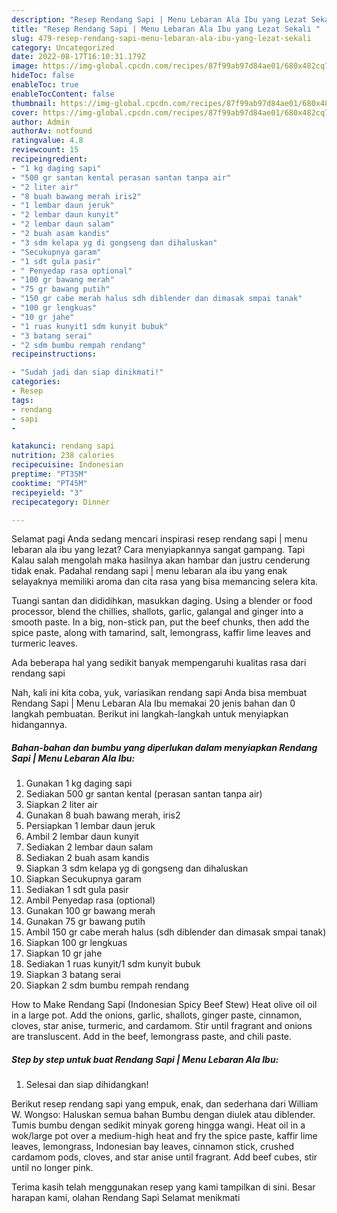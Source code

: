 ```yaml
---
description: "Resep Rendang Sapi | Menu Lebaran Ala Ibu yang Lezat Sekali "
title: "Resep Rendang Sapi | Menu Lebaran Ala Ibu yang Lezat Sekali "
slug: 479-resep-rendang-sapi-menu-lebaran-ala-ibu-yang-lezat-sekali
category: Uncategorized
date: 2022-08-17T16:10:31.179Z
image: https://img-global.cpcdn.com/recipes/87f99ab97d84ae01/680x482cq70/rendang-sapi-menu-lebaran-ala-ibu-foto-resep-utama.jpg
hideToc: false
enableToc: true
enableTocContent: false
thumbnail: https://img-global.cpcdn.com/recipes/87f99ab97d84ae01/680x482cq70/rendang-sapi-menu-lebaran-ala-ibu-foto-resep-utama.jpg
cover: https://img-global.cpcdn.com/recipes/87f99ab97d84ae01/680x482cq70/rendang-sapi-menu-lebaran-ala-ibu-foto-resep-utama.jpg
author: Admin
authorAv: notfound
ratingvalue: 4.8
reviewcount: 15
recipeingredient:
- "1 kg daging sapi"
- "500 gr santan kental perasan santan tanpa air"
- "2 liter air"
- "8 buah bawang merah iris2"
- "1 lembar daun jeruk"
- "2 lembar daun kunyit"
- "2 lembar daun salam"
- "2 buah asam kandis"
- "3 sdm kelapa yg di gongseng dan dihaluskan"
- "Secukupnya garam"
- "1 sdt gula pasir"
- " Penyedap rasa optional"
- "100 gr bawang merah"
- "75 gr bawang putih"
- "150 gr cabe merah halus sdh diblender dan dimasak smpai tanak"
- "100 gr lengkuas"
- "10 gr jahe"
- "1 ruas kunyit1 sdm kunyit bubuk"
- "3 batang serai"
- "2 sdm bumbu rempah rendang"
recipeinstructions:

- "Sudah jadi dan siap dinikmati!"
categories:
- Resep
tags:
- rendang
- sapi
- 

katakunci: rendang sapi  
nutrition: 238 calories
recipecuisine: Indonesian
preptime: "PT35M"
cooktime: "PT45M"
recipeyield: "3"
recipecategory: Dinner

---
```



Selamat pagi Anda sedang mencari inspirasi resep rendang sapi | menu lebaran ala ibu yang lezat? Cara menyiapkannya sangat gampang. Tapi Kalau salah mengolah maka hasilnya akan hambar dan justru cenderung tidak enak. Padahal rendang sapi | menu lebaran ala ibu yang enak selayaknya memiliki aroma dan cita rasa yang bisa memancing selera kita.


Tuangi santan dan dididihkan, masukkan daging. Using a blender or food processor, blend the chillies, shallots, garlic, galangal and ginger into a smooth paste. In a big, non-stick pan, put the beef chunks, then add the spice paste, along with tamarind, salt, lemongrass, kaffir lime leaves and turmeric leaves.

Ada beberapa hal yang sedikit banyak mempengaruhi kualitas rasa dari rendang sapi 

Nah, kali ini kita coba, yuk, variasikan rendang sapi  Anda bisa membuat Rendang Sapi | Menu Lebaran Ala Ibu memakai 20 jenis bahan dan 0 langkah pembuatan. Berikut ini langkah-langkah untuk menyiapkan hidangannya.

<!--inarticleads1-->

##### Bahan-bahan dan bumbu yang diperlukan dalam menyiapkan Rendang Sapi | Menu Lebaran Ala Ibu:

1. Gunakan 1 kg daging sapi
1. Sediakan 500 gr santan kental (perasan santan tanpa air)
1. Siapkan 2 liter air
1. Gunakan 8 buah bawang merah, iris2
1. Persiapkan 1 lembar daun jeruk
1. Ambil 2 lembar daun kunyit
1. Sediakan 2 lembar daun salam
1. Sediakan 2 buah asam kandis
1. Siapkan 3 sdm kelapa yg di gongseng dan dihaluskan
1. Siapkan Secukupnya garam
1. Sediakan 1 sdt gula pasir
1. Ambil  Penyedap rasa (optional)
1. Gunakan 100 gr bawang merah
1. Gunakan 75 gr bawang putih
1. Ambil 150 gr cabe merah halus (sdh diblender dan dimasak smpai tanak)
1. Siapkan 100 gr lengkuas
1. Siapkan 10 gr jahe
1. Sediakan 1 ruas kunyit/1 sdm kunyit bubuk
1. Siapkan 3 batang serai
1. Siapkan 2 sdm bumbu rempah rendang


How to Make Rendang Sapi (Indonesian Spicy Beef Stew) Heat olive oil oil in a large pot. Add the onions, garlic, shallots, ginger paste, cinnamon, cloves, star anise, turmeric, and cardamom. Stir until fragrant and onions are transluscent. Add in the beef, lemongrass paste, and chili paste. 

<!--inarticleads2-->

##### Step by step untuk buat Rendang Sapi | Menu Lebaran Ala Ibu:


1. Selesai dan siap dihidangkan!

Berikut resep rendang sapi yang empuk, enak, dan sederhana dari William W. Wongso: Haluskan semua bahan Bumbu dengan diulek atau diblender. Tumis bumbu dengan sedikit minyak goreng hingga wangi. Heat oil in a wok/large pot over a medium-high heat and fry the spice paste, kaffir lime leaves, lemongrass, Indonesian bay leaves, cinnamon stick, crushed cardamom pods, cloves, and star anise until fragrant. Add beef cubes, stir until no longer pink. 

Terima kasih telah menggunakan resep yang kami tampilkan di sini. Besar harapan kami, olahan Rendang Sapi  Selamat menikmati
